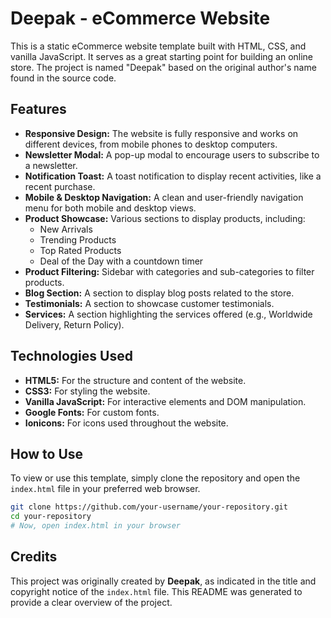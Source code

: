 # Deepak - eCommerce Website

This is a static eCommerce website template built with HTML, CSS, and vanilla JavaScript. It serves as a great starting point for building an online store. The project is named "Deepak" based on the original author's name found in the source code.

## Features

*   **Responsive Design:** The website is fully responsive and works on different devices, from mobile phones to desktop computers.
*   **Newsletter Modal:** A pop-up modal to encourage users to subscribe to a newsletter.
*   **Notification Toast:** A toast notification to display recent activities, like a recent purchase.
*   **Mobile & Desktop Navigation:** A clean and user-friendly navigation menu for both mobile and desktop views.
*   **Product Showcase:** Various sections to display products, including:
    *   New Arrivals
    *   Trending Products
    *   Top Rated Products
    *   Deal of the Day with a countdown timer
*   **Product Filtering:** Sidebar with categories and sub-categories to filter products.
*   **Blog Section:** A section to display blog posts related to the store.
*   **Testimonials:** A section to showcase customer testimonials.
*   **Services:** A section highlighting the services offered (e.g., Worldwide Delivery, Return Policy).

## Technologies Used

*   **HTML5:** For the structure and content of the website.
*   **CSS3:** For styling the website.
*   **Vanilla JavaScript:** For interactive elements and DOM manipulation.
*   **Google Fonts:** For custom fonts.
*   **Ionicons:** For icons used throughout the website.

## How to Use

To view or use this template, simply clone the repository and open the `index.html` file in your preferred web browser.

```bash
git clone https://github.com/your-username/your-repository.git
cd your-repository
# Now, open index.html in your browser
```

## Credits

This project was originally created by **Deepak**, as indicated in the title and copyright notice of the `index.html` file. This README was generated to provide a clear overview of the project.
